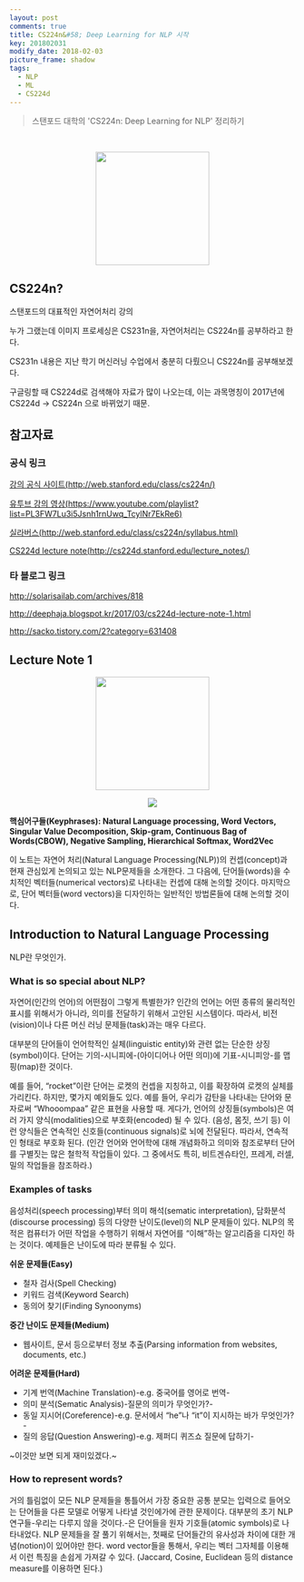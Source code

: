 ```yaml
---
layout: post
comments: true
title: CS224n&#58; Deep Learning for NLP 시작
key: 201802031
modify_date: 2018-02-03
picture_frame: shadow
tags:
  - NLP
  - ML
  - CS224d
---
```


> 스탠포드 대학의 'CS224n: Deep Learning for NLP' 정리하기

<br>

<p style="text-align:center"><img src="https://raw.githubusercontent.com/q0115643/my_blog/master/images/cs224d-title.png" width="200" height="200" /></p>

## CS224n?

스탠포드의 대표적인 자연어처리 강의

누가 그랬는데 이미지 프로세싱은 CS231n을, 자연어처리는 CS224n를 공부하라고 한다.

CS231n 내용은 지난 학기 머신러닝 수업에서 충분히 다뤘으니 CS224n를 공부해보겠다.

<!--more-->

구글링할 때 CS224d로 검색해야 자료가 많이 나오는데, 이는 과목명칭이 2017년에 CS224d -> CS224n 으로 바뀌었기 때문.

## 참고자료

### 공식 링크

[강의 공식 사이트(http://web.stanford.edu/class/cs224n/)](http://web.stanford.edu/class/cs224n/)

[유투브 강의 영상(https://www.youtube.com/playlist?list=PL3FW7Lu3i5Jsnh1rnUwq_TcylNr7EkRe6)](https://www.youtube.com/playlist?list=PL3FW7Lu3i5Jsnh1rnUwq_TcylNr7EkRe6)

[실라버스(http://web.stanford.edu/class/cs224n/syllabus.html)](http://web.stanford.edu/class/cs224n/syllabus.html)

[CS224d lecture note(http://cs224d.stanford.edu/lecture_notes/)](http://cs224d.stanford.edu/lecture_notes/)

### 타 블로그 링크

http://solarisailab.com/archives/818

http://deephaja.blogspot.kr/2017/03/cs224d-lecture-note-1.html

http://sacko.tistory.com/2?category=631408

## Lecture Note 1

<p style="text-align:center"><img src="https://raw.githubusercontent.com/q0115643/my_blog/master/images/choolbal.png" width="200" height="200" /></p>

<p style="text-align:center"><img src="https://raw.githubusercontent.com/q0115643/my_blog/master/images/cs224n_front_image.png"/></p>

**핵심어구들(Keyphrases): Natural Language processing, Word Vectors, Singular Value Decomposition, Skip-gram, Continuous Bag of Words(CBOW), Negative Sampling, Hierarchical Softmax, Word2Vec**

이 노트는 자연어 처리(Natural Language Processing(NLP))의 컨셉(concept)과 현재 관심있게 논의되고 있는 NLP문제들을 소개한다.
그 다음에, 단어들(words)을 수치적인 벡터들(numerical vectors)로 나타내는 컨셉에 대해 논의할 것이다.
마지막으로, 단어 벡터들(word vectors)을 디자인하는 일반적인 방법론들에 대해 논의할 것이다.

## Introduction to Natural Language Processing

NLP란 무엇인가.

### What is so special about NLP?

자연어(인간의 언어)의 어떤점이 그렇게 특별한가? 인간의 언어는 어떤 종류의 물리적인 표시를 위해서가 아니라, 의미를 전달하기 위해서 고안된 시스템이다. 따라서, 비전(vision)이나 다른 머신 러닝 문제들(task)과는 매우 다르다.

대부분의 단어들이 언어학적인 실체(linguistic entity)와 관련 없는 단순한 상징(symbol)이다. 단어는 기의-시니피에-(아이디어나 어떤 의미)에 기표-시니피앙-를 맵핑(map)한 것이다.

예를 들어, “rocket”이란 단어는 로켓의 컨셉을 지칭하고, 이를 확장하여 로켓의 실체를 가리킨다.
하지만, 몇가지 예외들도 있다. 예를 들어, 우리가 감탄을 나타내는 단어와 문자로써 “Whooompaa” 같은 표현을 사용할 때.
게다가, 언어의 상징들(symbols)은 여러 가지 양식(modalities)으로 부호화(encoded) 될 수 있다. (음성, 몸짓, 쓰기 등)
이런 양식들은 연속적인 신호들(continuous signals)로 뇌에 전달된다. 따라서, 연속적인 형태로 부호화 된다.
(인간 언어와 언어학에 대해 개념화하고 의미와 참조로부터 단어를 구별짓는 많은 철학적 작업들이 있다.
그 중에서도 특히, 비트겐슈타인, 프레게, 러셀, 밀의 작업들을 참조하라.)

### Examples of tasks

음성처리(speech processing)부터 의미 해석(sematic interpretation), 담화분석(discourse processing) 등의 다양한 난이도(level)의 NLP 문제들이 있다.
NLP의 목적은 컴퓨터가 어떤 작업을 수행하기 위해서 자연어를 “이해”하는 알고리즘을 디자인 하는 것이다.
예제들은 난이도에 따라 분류될 수 있다.

**쉬운 문제들(Easy)**
* 철자 검사(Spell Checking)
* 키워드 검색(Keyword Search)
* 동의어 찾기(Finding Synoonyms)

**중간 난이도 문제들(Medium)**
* 웹사이트, 문서 등으로부터 정보 추출(Parsing information from websites, documents, etc.)

**어려운 문제들(Hard)**
* 기계 번역(Machine Translation)-e.g. 중국어를 영어로 번역-
* 의미 분석(Sematic Analysis)-질문의 의미가 무엇인가?-
* 동일 지시어(Coreference)-e.g. 문서에서 “he”나 “it”이 지시하는 바가 무엇인가?-
* 질의 응답(Question Answering)-e.g. 제퍼디 퀴즈쇼 질문에 답하기-

~이것만 보면 되게 재미있겠다.~

### How to represent words?

거의 틀림없이 모든 NLP 문제들을 통틀어서 가장 중요한 공통 분모는 입력으로 들어오는 단어들을 다른 모델로 어떻게 나타낼 것인에가에 관한 문제이다.
대부분의 초기 NLP 연구들-우리는 다루지 않을 것이다.-은 단어들을 원자 기호들(atomic symbols)로 나타내었다.
NLP 문제들을 잘 풀기 위해서는, 첫째로 단어들간의 유사성과 차이에 대한 개념(notion)이 있어야만 한다.
word vector들을 통해서, 우리는 벡터 그자체를 이용해서 이런 특징을 손쉽게 가져갈 수 있다. (Jaccard, Cosine, Euclidean 등의 distance measure를 이용하면 된다.)

